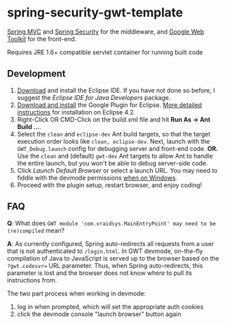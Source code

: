 spring-security-gwt-template
============================

[Spring MVC](http://www.springsource.org/spring-framework)
and
[Spring Security](http://www.springsource.org/spring-security)
for the middleware, and
[Google Web Toolkit](http://code.google.com/p/google-web-toolkit/)
for the front-end.

Requires JRE 1.6+ compatible servlet container for running built code

Development
-------------
1. [Download](http://www.eclipse.org/downloads/) and install the Eclipse IDE.
If you have not done so before, I suggest the
_Eclipse IDE for Java Developers_ package.
2. [Download and install](https://developers.google.com/eclipse/docs/download)
the Google Plugin for Eclipse.
[More detailed instructions](https://developers.google.com/eclipse/docs/install-eclipse-4.2)
for installation on Eclipse 4.2.
3. Right-Click OR CMD-Click on the build.xml file and hit
__Run As -> Ant Build ...__.
4. Select the `clean` and `eclipse-dev` Ant build targets, so that the
target execution order looks like `clean, eclipse-dev`.
Next, launch with the `GWT_Debug.launch` config for debugging server and
front-end code. __OR.__ Use the `clean` and (default) `gwt-dev` Ant targets to
allow Ant to handle the entire launch, but you won't be able to debug
server-side code.
5. Click _Launch Default Browser_ or select a launch URL.
You may need to fiddle with the devmode permissions
[when on Windows](http://vraidsys.com/2012/10/gwt-devmode-on-windows-requires-localhost-permissions/).
6. Proceed with the plugin setup, restart browser, and enjoy coding!


FAQ
-------------
__Q__: What does
`GWT module 'com.vraidsys.MainEntryPoint' may need to be (re)compiled`
mean?

__A__: As currently configured, Spring auto-redirects all requests from a user that is not
authenticated to `/login.html`. In GWT devmode, on-the-fly compilation of Java to JavaScript
is served up to the browser based on the `?gwt.codesvr=` URL parameter. Thus,
when Spring auto-redirects, this parameter is lost and the browser does not know where to pull
its instructions from.

The two part process when working in devmode:

1. log in when prompted, which will set the appropriate auth cookies
2. click the devmode console "launch browser" button again
